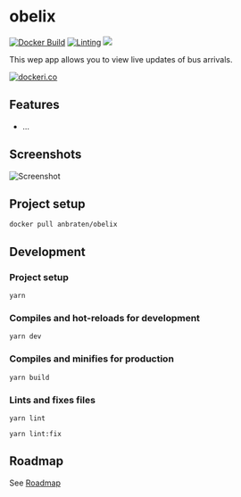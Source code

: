 # obelix
[![Docker Build](https://github.com/anbraten/obelix/workflows/Docker%20Build/badge.svg)](https://github.com/anbraten/obelix/actions?query=workflow%3A%22Docker+Build%22)
[![Linting](https://github.com/anbraten/obelix/workflows/Linting/badge.svg)](https://github.com/anbraten/obelix/actions?query=workflow%3ALinting)
[![](https://images.microbadger.com/badges/image/anbraten/obelix.svg)](https://microbadger.com/images/anbraten/obelix "Get your own image badge on microbadger.com")

This wep app allows you to view live updates of bus arrivals.

[![dockeri.co](https://dockeri.co/image/anbraten/obelix)](https://hub.docker.com/r/anbraten/obelix)

## Features
* ...

## Screenshots
![Screenshot](screenshot.jpg)

## Project setup
```
docker pull anbraten/obelix
```

## Development

### Project setup
```
yarn
```

### Compiles and hot-reloads for development
```
yarn dev
```

### Compiles and minifies for production
```
yarn build
```

### Lints and fixes files
```
yarn lint

yarn lint:fix
```

## Roadmap
See [Roadmap](https://github.com/anbraten/obelix/projects/1)
